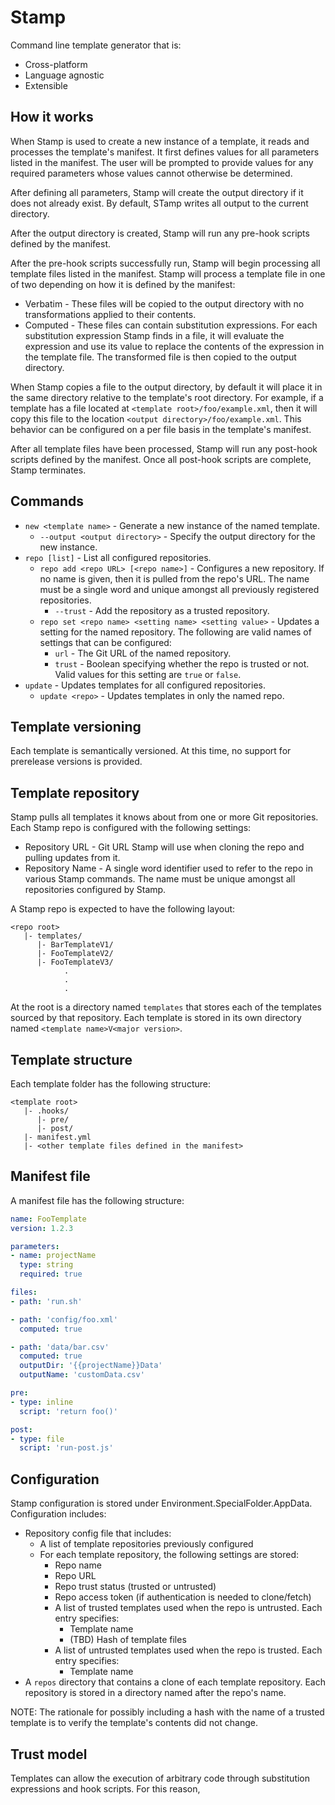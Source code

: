 # Stamp
Command line template generator that is:

* Cross-platform
* Language agnostic
* Extensible

## How it works
When Stamp is used to create a new instance of a template, it reads and processes the template's
manifest. It first defines values for all parameters listed in the manifest. The user will be
prompted to provide values for any required parameters whose values cannot otherwise be determined.

After defining all parameters, Stamp will create the output directory if it does not already exist.
By default, STamp writes all output to the current directory.

After the output directory is created, Stamp will run any pre-hook scripts defined by the manifest.

After the pre-hook scripts successfully run, Stamp will begin processing all template files listed
in the manifest. Stamp will process a template file in one of two depending on how it is defined by
the manifest:

* Verbatim - These files will be copied to the output directory with no transformations applied to
  their contents.
* Computed - These files can contain substitution expressions. For each substitution expression
  Stamp finds in a file, it will evaluate the expression and use its value to replace the contents
  of the expression in the template file. The transformed file is then copied to the output
  directory.

When Stamp copies a file to the output directory, by default it will place it in the same directory
relative to the template's root directory. For example, if a template has a file located at
`<template root>/foo/example.xml`, then it will copy this file to the location
`<output directory>/foo/example.xml`. This behavior can be configured on a per file basis in the
template's manifest.

After all template files have been processed, Stamp will run any post-hook scripts defined by the
manifest. Once all post-hook scripts are complete, Stamp terminates.

## Commands
* `new <template name>` - Generate a new instance of the named template.
  * `--output <output directory>` - Specify the output directory for the new instance.
* `repo [list]` - List all configured repositories.
  * `repo add <repo URL> [<repo name>]` - Configures a new repository. If no name is given, then it
    is pulled from the repo's URL. The name must be a single word and unique amongst all previously
    registered repositories.
    * `--trust` - Add the repository as a trusted repository.
  * `repo set <repo name> <setting name> <setting value>` - Updates a setting for the named
    repository. The following are valid names of settings that can be configured:
    * `url` - The Git URL of the named repository.
    * `trust` - Boolean specifying whether the repo is trusted or not. Valid values for this setting
      are `true` or `false`.
* `update` - Updates templates for all configured repositories.
  * `update <repo>` - Updates templates in only the named repo.

## Template versioning
Each template is semantically versioned. At this time, no support for prerelease versions is
provided.

## Template repository
Stamp pulls all templates it knows about from one or more Git repositories. Each Stamp repo is
configured with the following settings:

* Repository URL - Git URL Stamp will use when cloning the repo and pulling updates from it.
* Repository Name - A single word identifier used to refer to the repo in various Stamp commands.
  The name must be unique amongst all repositories configured by Stamp.

A Stamp repo is expected to have the following layout:

```
<repo root>
   |- templates/
      |- BarTemplateV1/
      |- FooTemplateV2/
      |- FooTemplateV3/
            .
            .
            .
```

At the root is a directory named `templates` that stores each of the templates sourced by that
repository. Each template is stored in its own directory named `<template name>V<major version>`.

## Template structure
Each template folder has the following structure:

```
<template root>
   |- .hooks/
      |- pre/
      |- post/
   |- manifest.yml
   |- <other template files defined in the manifest>
```

## Manifest file
A manifest file has the following structure:

```yaml
name: FooTemplate
version: 1.2.3

parameters:
- name: projectName
  type: string
  required: true

files:
- path: 'run.sh'

- path: 'config/foo.xml'
  computed: true

- path: 'data/bar.csv'
  computed: true
  outputDir: '{{projectName}}Data'
  outputName: 'customData.csv'

pre:
- type: inline
  script: 'return foo()'

post:
- type: file
  script: 'run-post.js'
```

## Configuration
Stamp configuration is stored under Environment.SpecialFolder.AppData. Configuration includes:

* Repository config file that includes:
   * A list of template repositories previously configured
   * For each template repository, the following settings are stored:
      * Repo name
      * Repo URL
      * Repo trust status (trusted or untrusted)
      * Repo access token (if authentication is needed to clone/fetch)
      * A list of trusted templates used when the repo is untrusted. Each entry specifies:
         * Template name
         * (TBD) Hash of template files
      * A list of untrusted templates used when the repo is trusted. Each entry specifies:
         * Template name
* A `repos` directory that contains a clone of each template repository. Each repository is stored
  in a directory named after the repo's name.

NOTE: The rationale for possibly including a hash with the name of a trusted template is to verify
the template's contents did not change.

## Trust model
Templates can allow the execution of arbitrary code through substitution expressions and hook
scripts. For this reason, 
